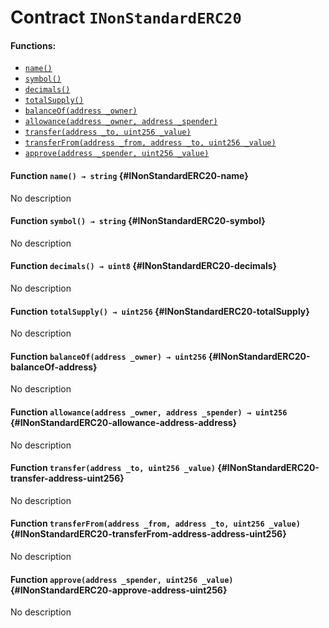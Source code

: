 # Contract `INonStandardERC20`



#### Functions:
- [`name()`](#INonStandardERC20-name)
- [`symbol()`](#INonStandardERC20-symbol)
- [`decimals()`](#INonStandardERC20-decimals)
- [`totalSupply()`](#INonStandardERC20-totalSupply)
- [`balanceOf(address _owner)`](#INonStandardERC20-balanceOf-address)
- [`allowance(address _owner, address _spender)`](#INonStandardERC20-allowance-address-address)
- [`transfer(address _to, uint256 _value)`](#INonStandardERC20-transfer-address-uint256)
- [`transferFrom(address _from, address _to, uint256 _value)`](#INonStandardERC20-transferFrom-address-address-uint256)
- [`approve(address _spender, uint256 _value)`](#INonStandardERC20-approve-address-uint256)


#### Function `name() → string` {#INonStandardERC20-name}
No description
#### Function `symbol() → string` {#INonStandardERC20-symbol}
No description
#### Function `decimals() → uint8` {#INonStandardERC20-decimals}
No description
#### Function `totalSupply() → uint256` {#INonStandardERC20-totalSupply}
No description
#### Function `balanceOf(address _owner) → uint256` {#INonStandardERC20-balanceOf-address}
No description
#### Function `allowance(address _owner, address _spender) → uint256` {#INonStandardERC20-allowance-address-address}
No description
#### Function `transfer(address _to, uint256 _value)` {#INonStandardERC20-transfer-address-uint256}
No description
#### Function `transferFrom(address _from, address _to, uint256 _value)` {#INonStandardERC20-transferFrom-address-address-uint256}
No description
#### Function `approve(address _spender, uint256 _value)` {#INonStandardERC20-approve-address-uint256}
No description


